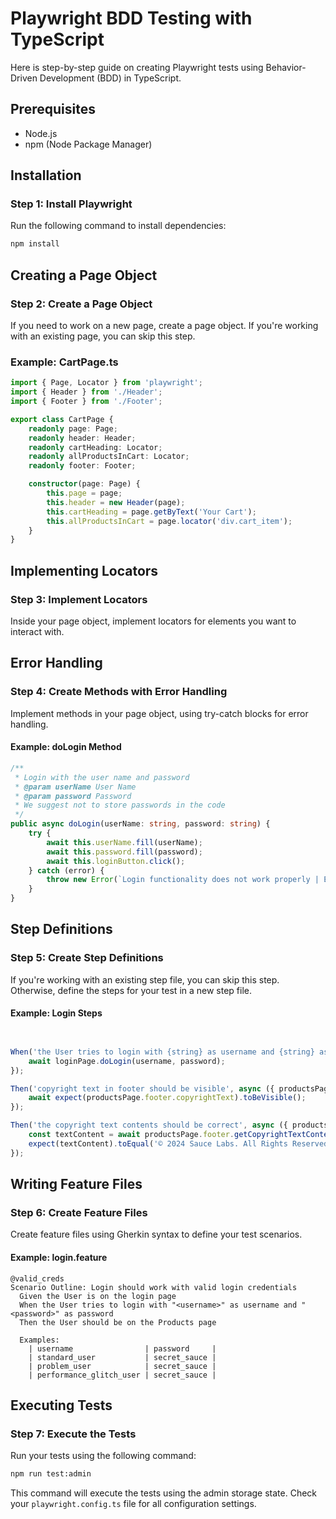# Playwright BDD Testing with TypeScript

Here is step-by-step guide on creating Playwright tests using Behavior-Driven Development (BDD) in TypeScript.

## Prerequisites

- Node.js
- npm (Node Package Manager)

## Installation

### Step 1: Install Playwright

Run the following command to install dependencies:

```bash
npm install
```

## Creating a Page Object

### Step 2: Create a Page Object

If you need to work on a new page, create a page object. If you're working with an existing page, you can skip this step.

### Example: CartPage.ts

```typescript
import { Page, Locator } from 'playwright';
import { Header } from './Header';
import { Footer } from './Footer';

export class CartPage {
    readonly page: Page;
    readonly header: Header;
    readonly cartHeading: Locator;
    readonly allProductsInCart: Locator;
    readonly footer: Footer;

    constructor(page: Page) {
        this.page = page;
        this.header = new Header(page);
        this.cartHeading = page.getByText('Your Cart');
        this.allProductsInCart = page.locator('div.cart_item');
    }
}
```

## Implementing Locators

### Step 3: Implement Locators

Inside your page object, implement locators for elements you want to interact with.

## Error Handling

### Step 4: Create Methods with Error Handling

Implement methods in your page object, using try-catch blocks for error handling.

#### Example: doLogin Method

```typescript
/**
 * Login with the user name and password
 * @param userName User Name
 * @param password Password
 * We suggest not to store passwords in the code
 */
public async doLogin(userName: string, password: string) {
    try {
        await this.userName.fill(userName);
        await this.password.fill(password);
        await this.loginButton.click();
    } catch (error) {
        throw new Error(`Login functionality does not work properly | Error occurred: ${error}`);
    }
}
```

## Step Definitions

### Step 5: Create Step Definitions

If you're working with an existing step file, you can skip this step. Otherwise, define the steps for your test in a new step file.

#### Example: Login Steps

```typescript


When('the User tries to login with {string} as username and {string} as password', async ({ loginPage }, username: string, password: string) => {
    await loginPage.doLogin(username, password);
});

Then('copyright text in footer should be visible', async ({ productsPage }) => {
    await expect(productsPage.footer.copyrightText).toBeVisible();
});

Then('the copyright text contents should be correct', async ({ productsPage }) => {
    const textContent = await productsPage.footer.getCopyrightTextContent();
    expect(textContent).toEqual('© 2024 Sauce Labs. All Rights Reserved. Terms of Service | Privacy Policy');
});
```

## Writing Feature Files

### Step 6: Create Feature Files

Create feature files using Gherkin syntax to define your test scenarios.

#### Example: login.feature

```gherkin
@valid_creds 
Scenario Outline: Login should work with valid login credentials
  Given the User is on the login page
  When the User tries to login with "<username>" as username and "<password>" as password
  Then the User should be on the Products page

  Examples: 
    | username                | password     |
    | standard_user           | secret_sauce |
    | problem_user            | secret_sauce |
    | performance_glitch_user | secret_sauce |
```

## Executing Tests

### Step 7: Execute the Tests

Run your tests using the following command:

```bash
npm run test:admin
```

This command will execute the tests using the admin storage state. Check your `playwright.config.ts` file for all configuration settings.

